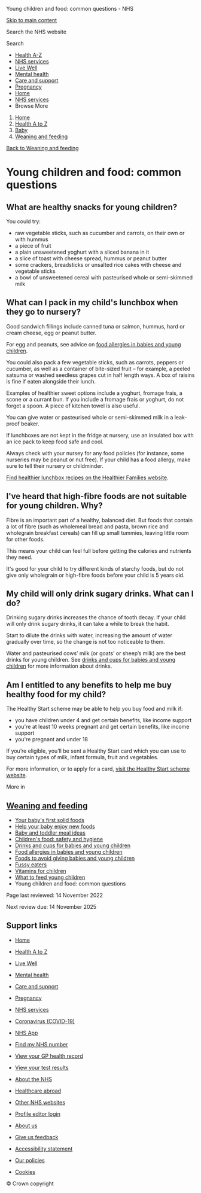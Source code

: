 








Young children and food: common questions \- NHS








































[Skip to main content](#maincontent)









Search the NHS website






Search









* [Health A\-Z](/conditions/)
* [NHS services](/nhs-services/)
* [Live Well](/live-well/)
* [Mental health](/mental-health/)
* [Care and support](/conditions/social-care-and-support-guide/)
* [Pregnancy](/pregnancy/)
* [Home](/)
* [NHS services](/nhs-services/)
* Browse
 More








1. [Home](/)
2. [Health A to Z](/conditions/)
3. [Baby](/conditions/baby/)
4. [Weaning and feeding](/conditions/baby/weaning-and-feeding/)



[Back to 
 Weaning and feeding](/conditions/baby/weaning-and-feeding/) 









Young children and food: common questions
=========================================








**What are healthy snacks for young children?**
-----------------------------------------------

You could try:

* raw vegetable sticks, such as cucumber and carrots, on their own or with hummus
* a piece of fruit
* a plain unsweetened yoghurt with a sliced banana in it
* a slice of toast with cheese spread, hummus or peanut butter
* some crackers, breadsticks or unsalted rice cakes with cheese and vegetable sticks
* a bowl of unsweetened cereal with pasteurised whole or semi\-skimmed milk




**What can I pack in my child's lunchbox when they go to nursery?**
-------------------------------------------------------------------

Good sandwich fillings include canned tuna or salmon, hummus, hard or cream cheese, egg or peanut butter.

For egg and peanuts, see advice on [food allergies in babies and young children](/conditions/baby/weaning-and-feeding/food-allergies-in-babies-and-young-children/).

You could also pack a few vegetable sticks, such as carrots, peppers or cucumber, as well as a container of bite\-sized fruit – for example, a peeled satsuma or washed seedless grapes cut in half length ways. A box of raisins is fine if eaten alongside their lunch.

Examples of healthier sweet options include a yoghurt, fromage frais, a scone or a currant bun. If you include a fromage frais or yoghurt, do not forget a spoon. A piece of kitchen towel is also useful.

You can give water or pasteurised whole or semi\-skimmed milk in a leak\-proof beaker.

If lunchboxes are not kept in the fridge at nursery, use an insulated box with an ice pack to keep food safe and cool.

Always check with your nursey for any food policies (for instance, some nurseries may be peanut or nut free). If your child has a food allergy, make sure to tell their nursery or childminder.

[Find healthier lunchbox recipes on the Healthier Families website](https://www.nhs.uk/change4life/recipes/healthier-lunchboxes/).




**I've heard that high\-fibre foods are not suitable for young children. Why?**
-------------------------------------------------------------------------------

Fibre is an important part of a healthy, balanced diet. But foods that contain a lot of fibre (such as wholemeal bread and pasta, brown rice and wholegrain breakfast cereals) can fill up small tummies, leaving little room for other foods.

This means your child can feel full before getting the calories and nutrients they need.

It's good for your child to try different kinds of starchy foods, but do not give only wholegrain or high\-fibre foods before your child is 5 years old.




**My child will only drink sugary drinks. What can I do?**
----------------------------------------------------------

Drinking sugary drinks increases the chance of tooth decay. If your child will only drink sugary drinks, it can take a while to break the habit.

Start to dilute the drinks with water, increasing the amount of water gradually over time, so the change is not too noticeable to them.

Water and pasteurised cows’ milk (or goats’ or sheep’s milk) are the best drinks for young children. See [drinks and cups for babies and young children](/conditions/baby/weaning-and-feeding/drinks-and-cups-for-babies-and-young-children/) for more information about drinks.




**Am I entitled to any benefits to help me buy healthy food for my child?**
---------------------------------------------------------------------------

The Healthy Start scheme may be able to help you buy food and milk if:

* you have children under 4 and get certain benefits, like income support
* you're at least 10 weeks pregnant and get certain benefits, like income support
* you're pregnant and under 18

If you’re eligible, you’ll be sent a Healthy Start card which you can use to buy certain types of milk, infant formula, fruit and vegetables.

For more information, or to apply for a card, [visit the Healthy Start scheme website](https://www.healthystart.nhs.uk/).









More in
 
 [Weaning and feeding](/conditions/baby/weaning-and-feeding/)
-----------------------------------------------------------------------



* [Your baby's first solid foods](https://www.nhs.uk/conditions/baby/weaning-and-feeding/babys-first-solid-foods/)
* [Help your baby enjoy new foods](https://www.nhs.uk/conditions/baby/weaning-and-feeding/help-your-baby-enjoy-new-foods/)
* [Baby and toddler meal ideas](https://www.nhs.uk/conditions/baby/weaning-and-feeding/baby-and-toddler-meal-ideas/)
* [Children's food: safety and hygiene](https://www.nhs.uk/conditions/baby/weaning-and-feeding/childrens-food-safety-and-hygiene/)
* [Drinks and cups for babies and young children](https://www.nhs.uk/conditions/baby/weaning-and-feeding/drinks-and-cups-for-babies-and-young-children/)
* [Food allergies in babies and young children](https://www.nhs.uk/conditions/baby/weaning-and-feeding/food-allergies-in-babies-and-young-children/)
* [Foods to avoid giving babies and young children](https://www.nhs.uk/conditions/baby/weaning-and-feeding/foods-to-avoid-giving-babies-and-young-children/)
* [Fussy eaters](https://www.nhs.uk/conditions/baby/weaning-and-feeding/fussy-eaters/)
* [Vitamins for children](https://www.nhs.uk/conditions/baby/weaning-and-feeding/vitamins-for-children/)
* [What to feed young children](https://www.nhs.uk/conditions/baby/weaning-and-feeding/what-to-feed-young-children/)
* Young children and food: common questions








 Page last reviewed: 14 November 2022
   

 Next review due: 14 November 2025
 








Support links
-------------



* [Home](/)
* [Health A to Z](/conditions/)
* [Live Well](/live-well/)
* [Mental health](/mental-health/)
* [Care and support](/conditions/social-care-and-support-guide/)
* [Pregnancy](/pregnancy/)
* [NHS services](/nhs-services/)
* [Coronavirus (COVID\-19\)](/conditions/coronavirus-covid-19/)


* [NHS App](/nhs-app/)
* [Find my NHS number](/nhs-services/online-services/find-nhs-number/)
* [View your GP health record](/nhs-services/gps/view-your-gp-health-record/)
* [View your test results](/nhs-services/online-services/view-your-test-results/)
* [About the NHS](/using-the-nhs/about-the-nhs/)
* [Healthcare abroad](/using-the-nhs/healthcare-abroad/apply-for-a-free-uk-global-health-insurance-card-ghic/)


* [Other NHS websites](/nhs-sites/)
* [Profile editor login](/our-policies/profile-editor-login/)


* [About us](/about-us/)
* [Give us feedback](/give-feedback-about-the-nhs-website/)
* [Accessibility statement](/accessibility-statement/)
* [Our policies](/our-policies/)
* [Cookies](/our-policies/cookies-policy/)




© Crown copyright









